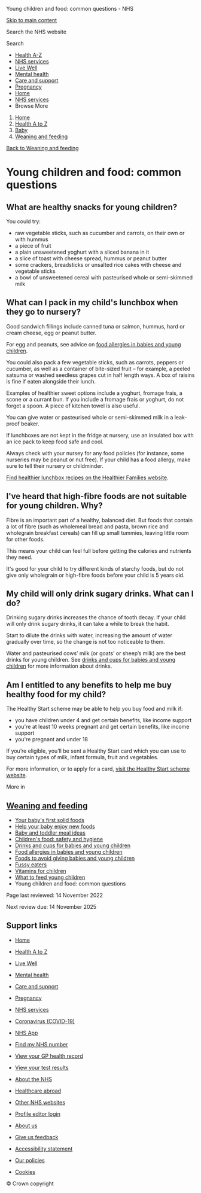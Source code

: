 








Young children and food: common questions \- NHS








































[Skip to main content](#maincontent)









Search the NHS website






Search









* [Health A\-Z](/conditions/)
* [NHS services](/nhs-services/)
* [Live Well](/live-well/)
* [Mental health](/mental-health/)
* [Care and support](/conditions/social-care-and-support-guide/)
* [Pregnancy](/pregnancy/)
* [Home](/)
* [NHS services](/nhs-services/)
* Browse
 More








1. [Home](/)
2. [Health A to Z](/conditions/)
3. [Baby](/conditions/baby/)
4. [Weaning and feeding](/conditions/baby/weaning-and-feeding/)



[Back to 
 Weaning and feeding](/conditions/baby/weaning-and-feeding/) 









Young children and food: common questions
=========================================








**What are healthy snacks for young children?**
-----------------------------------------------

You could try:

* raw vegetable sticks, such as cucumber and carrots, on their own or with hummus
* a piece of fruit
* a plain unsweetened yoghurt with a sliced banana in it
* a slice of toast with cheese spread, hummus or peanut butter
* some crackers, breadsticks or unsalted rice cakes with cheese and vegetable sticks
* a bowl of unsweetened cereal with pasteurised whole or semi\-skimmed milk




**What can I pack in my child's lunchbox when they go to nursery?**
-------------------------------------------------------------------

Good sandwich fillings include canned tuna or salmon, hummus, hard or cream cheese, egg or peanut butter.

For egg and peanuts, see advice on [food allergies in babies and young children](/conditions/baby/weaning-and-feeding/food-allergies-in-babies-and-young-children/).

You could also pack a few vegetable sticks, such as carrots, peppers or cucumber, as well as a container of bite\-sized fruit – for example, a peeled satsuma or washed seedless grapes cut in half length ways. A box of raisins is fine if eaten alongside their lunch.

Examples of healthier sweet options include a yoghurt, fromage frais, a scone or a currant bun. If you include a fromage frais or yoghurt, do not forget a spoon. A piece of kitchen towel is also useful.

You can give water or pasteurised whole or semi\-skimmed milk in a leak\-proof beaker.

If lunchboxes are not kept in the fridge at nursery, use an insulated box with an ice pack to keep food safe and cool.

Always check with your nursey for any food policies (for instance, some nurseries may be peanut or nut free). If your child has a food allergy, make sure to tell their nursery or childminder.

[Find healthier lunchbox recipes on the Healthier Families website](https://www.nhs.uk/change4life/recipes/healthier-lunchboxes/).




**I've heard that high\-fibre foods are not suitable for young children. Why?**
-------------------------------------------------------------------------------

Fibre is an important part of a healthy, balanced diet. But foods that contain a lot of fibre (such as wholemeal bread and pasta, brown rice and wholegrain breakfast cereals) can fill up small tummies, leaving little room for other foods.

This means your child can feel full before getting the calories and nutrients they need.

It's good for your child to try different kinds of starchy foods, but do not give only wholegrain or high\-fibre foods before your child is 5 years old.




**My child will only drink sugary drinks. What can I do?**
----------------------------------------------------------

Drinking sugary drinks increases the chance of tooth decay. If your child will only drink sugary drinks, it can take a while to break the habit.

Start to dilute the drinks with water, increasing the amount of water gradually over time, so the change is not too noticeable to them.

Water and pasteurised cows’ milk (or goats’ or sheep’s milk) are the best drinks for young children. See [drinks and cups for babies and young children](/conditions/baby/weaning-and-feeding/drinks-and-cups-for-babies-and-young-children/) for more information about drinks.




**Am I entitled to any benefits to help me buy healthy food for my child?**
---------------------------------------------------------------------------

The Healthy Start scheme may be able to help you buy food and milk if:

* you have children under 4 and get certain benefits, like income support
* you're at least 10 weeks pregnant and get certain benefits, like income support
* you're pregnant and under 18

If you’re eligible, you’ll be sent a Healthy Start card which you can use to buy certain types of milk, infant formula, fruit and vegetables.

For more information, or to apply for a card, [visit the Healthy Start scheme website](https://www.healthystart.nhs.uk/).









More in
 
 [Weaning and feeding](/conditions/baby/weaning-and-feeding/)
-----------------------------------------------------------------------



* [Your baby's first solid foods](https://www.nhs.uk/conditions/baby/weaning-and-feeding/babys-first-solid-foods/)
* [Help your baby enjoy new foods](https://www.nhs.uk/conditions/baby/weaning-and-feeding/help-your-baby-enjoy-new-foods/)
* [Baby and toddler meal ideas](https://www.nhs.uk/conditions/baby/weaning-and-feeding/baby-and-toddler-meal-ideas/)
* [Children's food: safety and hygiene](https://www.nhs.uk/conditions/baby/weaning-and-feeding/childrens-food-safety-and-hygiene/)
* [Drinks and cups for babies and young children](https://www.nhs.uk/conditions/baby/weaning-and-feeding/drinks-and-cups-for-babies-and-young-children/)
* [Food allergies in babies and young children](https://www.nhs.uk/conditions/baby/weaning-and-feeding/food-allergies-in-babies-and-young-children/)
* [Foods to avoid giving babies and young children](https://www.nhs.uk/conditions/baby/weaning-and-feeding/foods-to-avoid-giving-babies-and-young-children/)
* [Fussy eaters](https://www.nhs.uk/conditions/baby/weaning-and-feeding/fussy-eaters/)
* [Vitamins for children](https://www.nhs.uk/conditions/baby/weaning-and-feeding/vitamins-for-children/)
* [What to feed young children](https://www.nhs.uk/conditions/baby/weaning-and-feeding/what-to-feed-young-children/)
* Young children and food: common questions








 Page last reviewed: 14 November 2022
   

 Next review due: 14 November 2025
 








Support links
-------------



* [Home](/)
* [Health A to Z](/conditions/)
* [Live Well](/live-well/)
* [Mental health](/mental-health/)
* [Care and support](/conditions/social-care-and-support-guide/)
* [Pregnancy](/pregnancy/)
* [NHS services](/nhs-services/)
* [Coronavirus (COVID\-19\)](/conditions/coronavirus-covid-19/)


* [NHS App](/nhs-app/)
* [Find my NHS number](/nhs-services/online-services/find-nhs-number/)
* [View your GP health record](/nhs-services/gps/view-your-gp-health-record/)
* [View your test results](/nhs-services/online-services/view-your-test-results/)
* [About the NHS](/using-the-nhs/about-the-nhs/)
* [Healthcare abroad](/using-the-nhs/healthcare-abroad/apply-for-a-free-uk-global-health-insurance-card-ghic/)


* [Other NHS websites](/nhs-sites/)
* [Profile editor login](/our-policies/profile-editor-login/)


* [About us](/about-us/)
* [Give us feedback](/give-feedback-about-the-nhs-website/)
* [Accessibility statement](/accessibility-statement/)
* [Our policies](/our-policies/)
* [Cookies](/our-policies/cookies-policy/)




© Crown copyright









